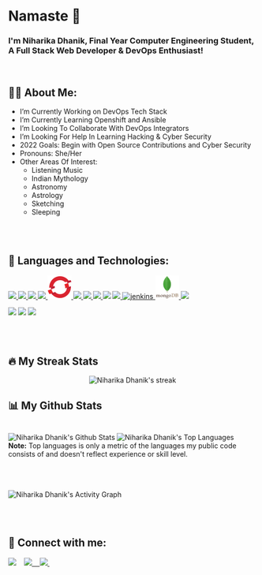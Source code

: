 # Namaste 🙏
### I'm Niharika Dhanik, Final Year Computer Engineering Student, A Full Stack Web Developer &  DevOps Enthusiast!
<br/>

 
## 👩‍💻 About Me:
- I’m Currently Working on DevOps Tech Stack
- I’m Currently Learning Openshift and Ansible
- I’m Looking To Collaborate With DevOps Integrators
- I’m Looking For Help In Learning Hacking & Cyber Security
- 2022 Goals: Begin with Open Source Contributions and Cyber Security
- Pronouns: She/Her
- Other Areas Of Interest: 
    - Listening Music   
    - Indian Mythology
    - Astronomy
    - Astrology
    - Sketching
    - Sleeping
    
    
<br><br>
## 🚀 Languages and Technologies:
<p align="left"> 
    <a href="https://www.python.org" target="_blank"> <img src="https://img.icons8.com/color/48/000000/python.png"/> </a>  
    <a href="https://www.ansible.com/"> <img src="https://img.icons8.com/fluency/48/000000/ansible.png"/> </a>
    <a href="https://www.docker.com/"/> <img src="https://img.icons8.com/fluency/48/000000/docker.png"/> </a>
    <a href="https://kubernetes.io/"> <img src="https://img.icons8.com/color/48/000000/kubernetes.png"/> </a>
    <a href="https://www.redhat.com/en/technologies/cloud-computing/openshift"/> <img src="https://github.com/niharicka2602/niharicka2602/blob/main/openshift%20logo.png"/> </a>
    <a href="https://www.w3.org/html/" target="_blank"> <img src="https://img.icons8.com/color/48/000000/html-5.png"/> </a> 
    <a href="https://www.w3schools.com/css/" target="_blank"> <img src="https://img.icons8.com/color/48/000000/css3.png"/> </a>
    <a href="https://developer.mozilla.org/en-US/docs/Web/JavaScript" target="_blank"> <img src="https://img.icons8.com/color/48/000000/javascript.png"/> </a>
    <a href="https://github.com/"><img src="https://img.icons8.com/fluency/48/000000/github.png"/></a>
    <a href="https://git-scm.com/" target="_blank"> <img src="https://img.icons8.com/color/48/000000/git.png"/> </a>    
    <a href="https://www.jenkins.io" target="_blank"> <img src="https://www.vectorlogo.zone/logos/jenkins/jenkins-icon.svg" alt="jenkins" width="48" height="48"/> </a>
    <a href="https://www.mongodb.com/" target="_blank"> <img src="https://raw.githubusercontent.com/devicons/devicon/master/icons/mongodb/mongodb-original-wordmark.svg" alt="mongodb" width="48" height="48"/> </a> 
    <a href="https://www.terraform.io/" target="_blank"> <img src="https://img.icons8.com/color/48/000000/terraform.png"/> </a>  
</p>
    <a href="https://www.redhat.com/en/technologies/linux-platforms/enterprise-linux"><img src="https://img.icons8.com/color/48/000000/linux--v2.png"/></a>
    <a href="https://www.centos.org/"><img src="https://img.icons8.com/color/48/000000/centos.png"/></a>
    <a href="https://www.microsoft.com/en-in/software-download/windows10"><img src="https://img.icons8.com/fluency/48/000000/windows-10.png"/></a>
<p align="left">
   
 </p>


<br><br>
## 🔥 My Streak Stats
<p align="center">
    <img alt="Niharika Dhanik's streak" src="https://github-readme-streak-stats.herokuapp.com/?user=niharicka2602&theme=black-ice&hide_border=true&stroke=0000&background=060A0CD0"/>
</p>



## 📊 My Github Stats
 <br/>
    <img alt="Niharika Dhanik's Github Stats" src="https://github-readme-stats.vercel.app/api?username=niharicka2602&show_icons=true&count_private=true&theme=react&hide_border=true&bg_color=0D1117" />
    <img alt="Niharika Dhanik's Top Languages" src="https://github-readme-stats.vercel.app/api/top-langs/?username=niharicka2602&langs_count=8&count_private=true&layout=compact&theme=react&hide_border=true&bg_color=0D1117" />
 <br/>
 <b>Note:</b> Top languages is only a metric of the languages my public code consists of and doesn't reflect experience or skill level.

<br/><br/><br/>
<img alt="Niharika Dhanik's Activity Graph" src="https://activity-graph.herokuapp.com/graph?username=niharicka2602&bg_color=0D1117&color=5BCDEC&line=5BCDEC&point=FFFFFF&hide_border=true"/>



<br/><br/>
## 🔗 Connect with me:
<p align="left">
<a href = "https://www.linkedin.com/in/niharikadhanik/"><img src="https://img.icons8.com/fluent/48/000000/linkedin.png"/></a> &nbsp;&nbsp;
<a href = "https://niharicka.medium.com/"><img src="https://img.icons8.com/color/48/000000/medium-logo--v2.png"/> &nbsp;&nbsp;
<a href = "mailto:dhanikniharika05@gmail.com"><img src="https://img.icons8.com/color/48/000000/gmail-new.png"/>&nbsp;
</p>

